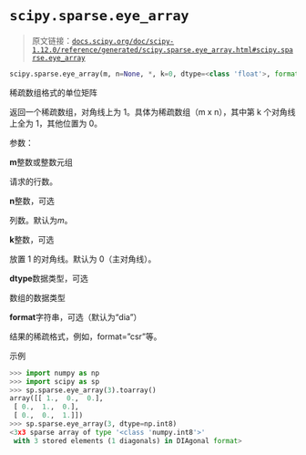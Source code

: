 # `scipy.sparse.eye_array`

> 原文链接：[`docs.scipy.org/doc/scipy-1.12.0/reference/generated/scipy.sparse.eye_array.html#scipy.sparse.eye_array`](https://docs.scipy.org/doc/scipy-1.12.0/reference/generated/scipy.sparse.eye_array.html#scipy.sparse.eye_array)

```py
scipy.sparse.eye_array(m, n=None, *, k=0, dtype=<class 'float'>, format=None)
```

稀疏数组格式的单位矩阵

返回一个稀疏数组，对角线上为 1。具体为稀疏数组（m x n），其中第 k 个对角线上全为 1，其他位置为 0。

参数：

**m**整数或整数元组

请求的行数。

**n**整数，可选

列数。默认为*m*。

**k**整数，可选

放置 1 的对角线。默认为 0（主对角线）。

**dtype**数据类型，可选

数组的数据类型

**format**字符串，可选（默认为“dia”）

结果的稀疏格式，例如，format=”csr”等。

示例

```py
>>> import numpy as np
>>> import scipy as sp
>>> sp.sparse.eye_array(3).toarray()
array([[ 1.,  0.,  0.],
 [ 0.,  1.,  0.],
 [ 0.,  0.,  1.]])
>>> sp.sparse.eye_array(3, dtype=np.int8)
<3x3 sparse array of type '<class 'numpy.int8'>'
 with 3 stored elements (1 diagonals) in DIAgonal format> 
```
